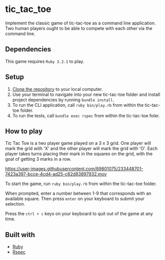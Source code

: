 # tic_tac_toe

Implement the classic game of tic-tac-toe as a command line application. Two human players ought to be able to compete with each other via the command line. 

## Dependencies

This game requires `Ruby 3.2.1` to play.

## Setup
1. [Clone the repository](https://docs.github.com/en/repositories/creating-and-managing-repositories/cloning-a-repository) to your local computer.
2. Use your terminal to navigate into your new tic-tac-toe folder and install project dependencies by running `bundle install`.
3. To run the CLI application, call `ruby bin/play.rb` from within the tic-tac-toe folder. 
4. To run the tests, call `bundle exec rspec` from within the tic-tac-toe foler.

## How to play

Tic Tac Toe is a two player game played on a 3 x 3 grid. One player will mark the grid with 'X' and the other player will mark the grid with 'O'. Each player takes turns placing their mark in the squares on the grid, with the goal of getting 3 marks in a row.

https://user-images.githubusercontent.com/89801075/233448701-7423a397-bcce-4cd4-ad25-c62d83897932.mov

To start the game, run `ruby bin/play.rb` from within the tic-tac-toe folder. 

When prompted, enter a number between 1-9 that corresponds with an available square. Then press `enter` on your keyboard to submit your selection.

Press the `ctrl + c` keys on your keyboard to quit out of the game at any time.

## Built with

* [Ruby](https://www.ruby-lang.org/)
* [Rspec](https://rspec.info/)


